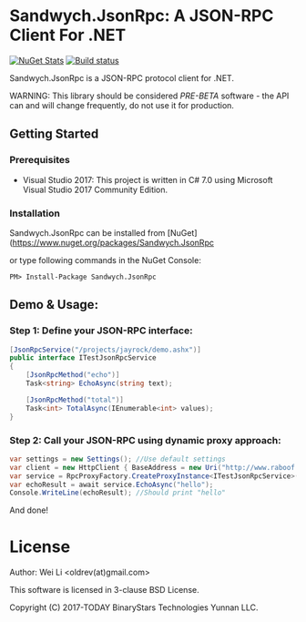 # Sandwych.JsonRpc: A JSON-RPC Client For .NET

[![NuGet Stats](https://img.shields.io/nuget/v/Sandwych.JsonRpc.svg)](https://www.nuget.org/packages/Sandwych.JsonRpc) 
[![Build status](https://ci.appveyor.com/api/projects/status/github}/oldrev/jsonrpc)](https://ci.appveyor.com/project/oldrev/jsonrpc/branch/master)

Sandwych.JsonRpc is a JSON-RPC protocol client for .NET.

WARNING: This library should be considered *PRE-BETA* software - the API can and will change frequently, do not use it for production.

## Getting Started

### Prerequisites

* Visual Studio 2017: This project is written in C# 7.0 using Microsoft Visual Studio 2017 Community Edition.

### Installation

Sandwych.JsonRpc can be installed from [NuGet](https://www.nuget.org/packages/Sandwych.JsonRpc

or type following commands in the NuGet Console:

```
PM> Install-Package Sandwych.JsonRpc
```

## Demo & Usage:

### Step 1: Define your JSON-RPC interface:

```csharp
[JsonRpcService("/projects/jayrock/demo.ashx")]
public interface ITestJsonRpcService
{
    [JsonRpcMethod("echo")]
    Task<string> EchoAsync(string text);

    [JsonRpcMethod("total")]
    Task<int> TotalAsync(IEnumerable<int> values);
}
```

### Step 2: Call your JSON-RPC using dynamic proxy approach:

```csharp
var settings = new Settings(); //Use default settings
var client = new HttpClient { BaseAddress = new Uri("http://www.raboof.com") };
var service = RpcProxyFactory.CreateProxyInstance<ITestJsonRpcService>(client, settings); //Create a dynamic proxy for the interface ITestJsonRpcService 
var echoResult = await service.EchoAsync("hello");
Console.WriteLine(echoResult); //Should print "hello"
```

And done!


# License

Author: Wei Li <oldrev(at)gmail.com>

This software is licensed in 3-clause BSD License.

Copyright (C) 2017-TODAY BinaryStars Technologies Yunnan LLC.
